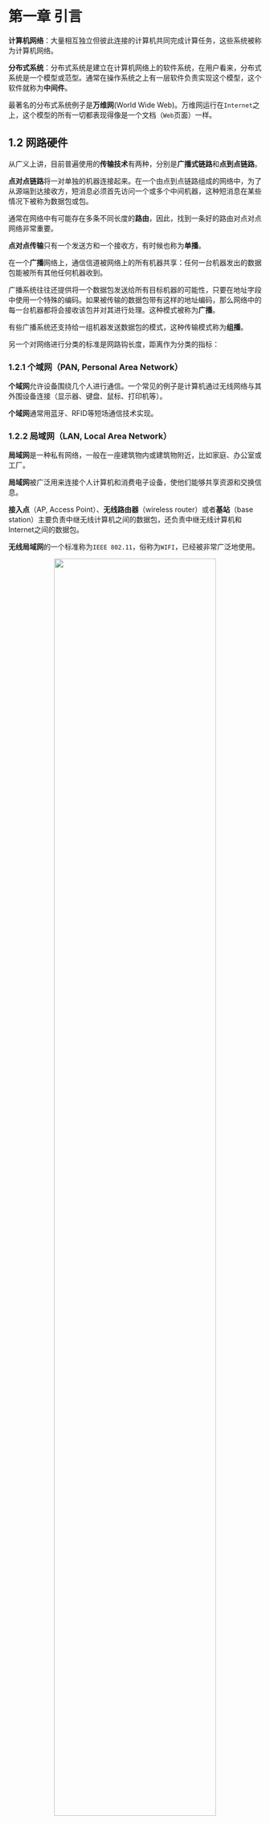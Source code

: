 # 第一章 引言

**计算机网络**：大量相互独立但彼此连接的计算机共同完成计算任务，这些系统被称为计算机网络。

**分布式系统**：分布式系统是建立在计算机网络上的软件系统，在用户看来，分布式系统是一个模型或范型。通常在操作系统之上有一层软件负责实现这个模型，这个软件就称为**中间件**。

最著名的分布式系统例子是**万维网**(World Wide Web)。万维网运行在`Internet`之上，这个模型的所有一切都表现得像是一个文档（`Web`页面）一样。


## 1.2 网路硬件

从广义上讲，目前普遍使用的**传输技术**有两种，分别是**广播式链路**和**点到点链路**。

**点对点链路**将一对单独的机器连接起来。在一个由点到点链路组成的网络中，为了从源端到达接收方，短消息必须首先访问一个或多个中间机器，这种短消息在某些情况下被称为数据包或包。

通常在网络中有可能存在多条不同长度的**路由**，因此，找到一条好的路由对点对点网络非常重要。

**点对点传输**只有一个发送方和一个接收方，有时候也称为**单播**。

在一个**广播**网络上，通信信道被网络上的所有机器共享：任何一台机器发出的数据包能被所有其他任何机器收到。

广播系统往往还提供将一个数据包发送给所有目标机器的可能性，只要在地址字段中使用一个特殊的编码。如果被传输的数据包带有这样的地址编码，那么网络中的每一台机器都将会接收该包并对其进行处理。这种模式被称为**广播**。

有些广播系统还支持给一组机器发送数据包的模式，这种传输模式称为**组播**。

另一个对网络进行分类的标准是网路钩长度，距离作为分类的指标：

### 1.2.1 个域网（PAN, Personal Area Network）

**个域网**允许设备围绕几个人进行通信。一个常见的例子是计算机通过无线网络与其外围设备连接（显示器、键盘、鼠标、打印机等）。

**个域网**通常用蓝牙、RFID等短场通信技术实现。

### 1.2.2 局域网（LAN, Local Area Network）

**局域网**是一种私有网络，一般在一座建筑物内或建筑物附近，比如家庭、办公室或工厂。

**局域网**被广泛用来连接个人计算机和消费电子设备，使他们能够共享资源和交换信息。

**接入点**（AP, Access Point）、**无线路由器**（wireless router）或者**基站**（base station）主要负责中继无线计算机之间的数据包，还负责中继无线计算机和Internet之间的数据包。

**无线局域网**的一个标准称为`IEEE 802.11`，俗称为`WIFI`，已经被非常广泛地使用。

<div align = center>
<img src = "https://img-blog.csdnimg.cn/20191001153033123.png" width = "80%">
<div align = left>

**有线局域网使**用了各种不同的传输技术，它们大多使用铜线或光线作为传输介质。

许多**有线局域网**的拓扑结构是以点到点链路为基础。俗称**以太网**（Ethernet）的`IEEE 802.3`是现如今最常用的一种有线局域网。

上图右边是一个**交换式以太网**的拓扑例子，其中每台计算机按照以太网协议规定的方式运行，通过一条点到点链路连接到一个盒子，这个盒子被称为**交换机**。

**虚拟局域网（VLAN）**是一组逻辑上的设备和用户，这些设备和用户并不受物理位置的限制，可以根据功能、部门及应用等因素将它们组织起来，相互之间的通信就好像它们在同一个网段中一样，由此得名虚拟局域网。

### 1.2.3 城域网（MAN, Metropolitan Area Network）

**城域网**的范围可以覆盖一个城市，最有名的城域网例子是许多城市都有的有线电视网。

下图是一个基于有线电视的城域网的结构图：

<div align = center>
<img src = "https://img-blog.csdnimg.cn/20191001154342864.png" width = "80%">
<div align = left>

从上图可以看到，电视信号和Internet流量都先被送到一个集中式线缆前端（cable headend），然后再分发到居民的家中。

**WiMAX**是一种城域网，它由最近发展的高速无线Internet催生而来，并且已经被标准化为`IEEE 802.16`。

### 1.2.4 广域网（WAN, Wide Area Network）

**广域网**的范围很大，它能跨越很大的地理区域，通常是一个国家、地区或者一个大陆。

下图是连接一个公司的三个办事处的广域网结构图：

<div align = center>
<img src = "https://img-blog.csdnimg.cn/20191001155118675.png" width = "80%">
  <div align = left>
    
其中，网络中的所有计算机被称为**主机（host）**，然后把连接这些主机的网络其余部分称为**通信子网**或者**子网**。

**子网**的工作是把信息从一个主机携带到另一个主机。

在大多数广域网中，子网由两个不同部分组成：**传输线路**和**交换元素**。

**传输线路**负责在及其之间移动比特，它们可以是铜线、光纤或者是无线链路。（大多数公司没有铺设自己的传输线路，因此，它们从电信公司租赁传输线路。）

**交换元素**或简称为**交换机**是专用的计算机，负责连接两条或两条以上的传输线路。当数据到达一条入境线路时，交换元素必须选择一条出境线路将数据转发出去。

这种负责交换的计算机在过去有各种不同的名称，现在最常用的名称是**路由器**。

**广域网**和**有线局域网**的区别通常由如下几点：
- 通常广域网中，主机和子网是由不同的人拥有和经营。
- 广域网中路由器通常连接不同类型的网络技术。例如，办公室内部网络可能是以太网，而长途传输线路可能是SONET链路.
- 广域网的子网可以连接单个计算机，就像局域网中一样，或者连接到整个局域网。

下面是两种不同类型的广域网：

**第一种广域网**，公司并不租赁专用的传输线路，而是把自己的办事处连接到Internet。这种方式下，办事处之间可以通过虚拟链路相互连接，而这些链路使用了底层Internet的容量。这种方式称为**虚拟专用网络**(VPN, Virtual Private Network)。

相比租赁专线，VPN具有虚拟化的一贯优势，它提供了重用某种资源（Internet连接）的灵活性。VPN也有虚拟化的一般缺点，即缺乏对底层资源的控制。采用专用线路能获得的容量是明确的，而使用VPN，所走的里程数可能会随Internet服务的变化而有所不同。

<div align = center>
<img src = "https://img-blog.csdnimg.cn/20191001164029933.png" width = "80%">
<div align = left>
    
**第二种广域网**，子网由不同的公司负责运营。子网运营者称为**网络服务提供商**（network service privider），公司办事处是它的客户。子网运营者还与Internet的其他网络相连。这样的子网运营商称为**Internet服务提供商**(ISP, Internet Service Provider)，相应的子网称为**ISP网络**。

<div align = center>
<img src = "https://img-blog.csdnimg.cn/20191001164503105.png" width = "80%">
<div align = left>
  
 ### 1.2.5 互联网络
 
一组相互连接的网络称为**互联网络**或**互联网**。

全球范围的**因特网**(Internet)通常用首字母大写来表示。Internet使用ISP网络来连接各种各样的企业网络、家庭网络和许多其他网络。

 ## 1.3 网络软件
 
 ### 1.3.1 协议层次结构
 
 为了降低网络设计的复杂性，绝大多数网络都组织成一个**层次栈**或**分级栈**，每一层都建立在其下一层的基础之上。
 
 一个机器上的第n层与另一台机器上的第n层进行对话，该对话中使用的规则和约定统称为第n层**协议**。
 
 不同机器上构成相应层次的实体称为**对等体**。这些对等体可能是软件过程、硬件设备，或者甚至是人类。
 
 在每一对相邻层次之间的是**接口**，接口定义了下层向上层提供哪些原语操作和服务。
 
 **层**和**协议**的集合称为**网络体系结构**。网络体系结构的规范必须包含足够的信息，以便实现着为每一层编写的程序或者设计的硬件能遵守有关的协议。
 
 一个特定的系统所使用的一组协议，即每一层一个协议，称为**协议栈**。
 
 ### 1.3.2 层次设计问题
 
 从接收到的信息中发现错误所用的一种机制是**检错编码**；然后重新传输接收到的不正确信息，直到它被正确接收为止。
 
 从最初收到的可能不正确的比特中恢复正确的消息的机制为**纠错**。
 
 这两种机制的工作都需要在被传的信息中添加冗余信息。这些冗余信息被较底层次用来保障数据包在个别链路上的正确传输，也可被较高层次用来检测接收到的数据包是否包含了正确的内容。
 
 **路由**：另一个可靠性问题是找到通过网络的工作路径。在源和目的地之间经常存在多条路径，而且在一个大型网络中可能由一些链路或路由偶尔发生故障。网络应该能够自动做出路由决策来找到一条可行的路径。
 
 由于网络上有许多计算机，每一层在特定的消息中都需要一种机制来标识发送方和接收方。这种机制在下层和高层分别称为**寻址**和**命名**。
 
 **统计复用**：许多网络设计根据主机的短期需求变化动态共享网络带宽，而不是给每个主机分配可能用也可能不会用的固定比例带宽。
 
 ### 1.3.3 面向连接与无连接服务
 
 **面向连接的服务**是按照电话系统建模的。这种连接最本质的方面在于它像一个管道：发送方把对象（数据位）压入管道的一端，接收方在管道的另一端将它们取出来。在绝大多数情况下，数据位保持原来的顺序，所以数据位都会按照发送的顺序到达。
 
 **面向无连接的服务**是按照邮政系统建模的。每个报文（信件）都携带了完整的目标地址，每个报文都由系统中的中间结点路由，而且路由独立于后续报文。
 
 如果中间结点只能在收到报文的全部内容之后再将该报文发送给下一个结点，那么称这种处理方式为**存储-转发交换**。有别于此的另一种处理方式是在报文还没有被全部接收完毕之间就向下一个节点传输，这种处理方式称为**直通式交换**。
 
 通常来说，当两个报文被发往同一个目的地时，首先被发送的报文将会先到达。然而，先发送的报文可能被延迟，因而后发送的报文比它先到达，这种情况也是有可能发生。
 
最适合用可靠的**面向连接服务**的一种典型情形是**文件传输**。文件的拥有者希望保证所有的数据位都能够正确地到达接收方，而且到达的顺序与发送的顺序相同。

可靠的面向连接服务有两个细微的**变异形式**：**报文序列**和**字节流**。

**报文序列**：报文的边界始终得到保持。发送两个1024字节的报文，收到的仍然是两个独立的长度为1024字节的报文，而绝不可能变成一个长度为2048字节的报文。

**字节流**：该连接只是一个字节流，没有任何报文边界。当2048个字节到达接收方时，接收方无法判断发送方发出的是一个长度为2048字节的报文，还是两个长度为1024字节的报文。

不可靠的无连接服务通常称为**数据报服务**，它与电报服务非常类似，一般不会给发送方反馈任何确认消息。尽管它是不可靠的，但在大多数网络中这是一种占主导地位的传输形式。

在其他情形下，的确需要这种无需建立连接就可发送一个报文的便利性，但是可靠性仍然是基本需求。**有确认的数据包服务**就是为这些应用提供的一类服务。

还有另一种服务是是**请求-应答服务**。这种服务中，发送方传输一个包含了某个请求的数据报；接收方以一个包含了请求结果的应答数据作为反馈。

### 1.3.4 服务原语



 
 
